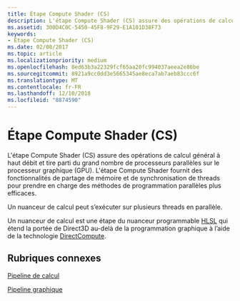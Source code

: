```yaml
---
title: Étape Compute Shader (CS)
description: L'étape Compute Shader (CS) assure des opérations de calcul général à haut débit et tire parti du grand nombre de processeurs parallèles sur le processeur graphique (GPU).
ms.assetid: 300D4C0C-5450-45F8-9F29-E1A101D38F73
keywords:
- Étape Compute Shader (CS)
ms.date: 02/08/2017
ms.topic: article
ms.localizationpriority: medium
ms.openlocfilehash: 8ed63b3a22329fcf65aa20fc994037aeea2e86be
ms.sourcegitcommit: 8921a9cc0dd3e5665345ae8eca7ab7aeb83ccc6f
ms.translationtype: MT
ms.contentlocale: fr-FR
ms.lasthandoff: 12/10/2018
ms.locfileid: "8874590"
---
```

# <a name="compute-shader-cs-stage"></a>Étape Compute Shader (CS)


L'étape Compute Shader (CS) assure des opérations de calcul général à haut débit et tire parti du grand nombre de processeurs parallèles sur le processeur graphique (GPU). L'étape Compute Shader fournit des fonctionnalités de partage de mémoire et de synchronisation de threads pour prendre en charge des méthodes de programmation parallèles plus efficaces.

Un nuanceur de calcul peut s’exécuter sur plusieurs threads en parallèle.

Un nuanceur de calcul est une étape du nuanceur programmable [HLSL](https://msdn.microsoft.com/library/windows/desktop/bb509561) qui étend la portée de Direct3D au-delà de la programmation graphique à l’aide de la technologie [DirectCompute](http://go.microsoft.com/fwlink/p/?linkid=209544).

## <a name="span-idrelated-topicsspanrelated-topics"></a><span id="related-topics"></span>Rubriques connexes


[Pipeline de calcul](compute-pipeline.md)

[Pipeline graphique](graphics-pipeline.md)

 

 




